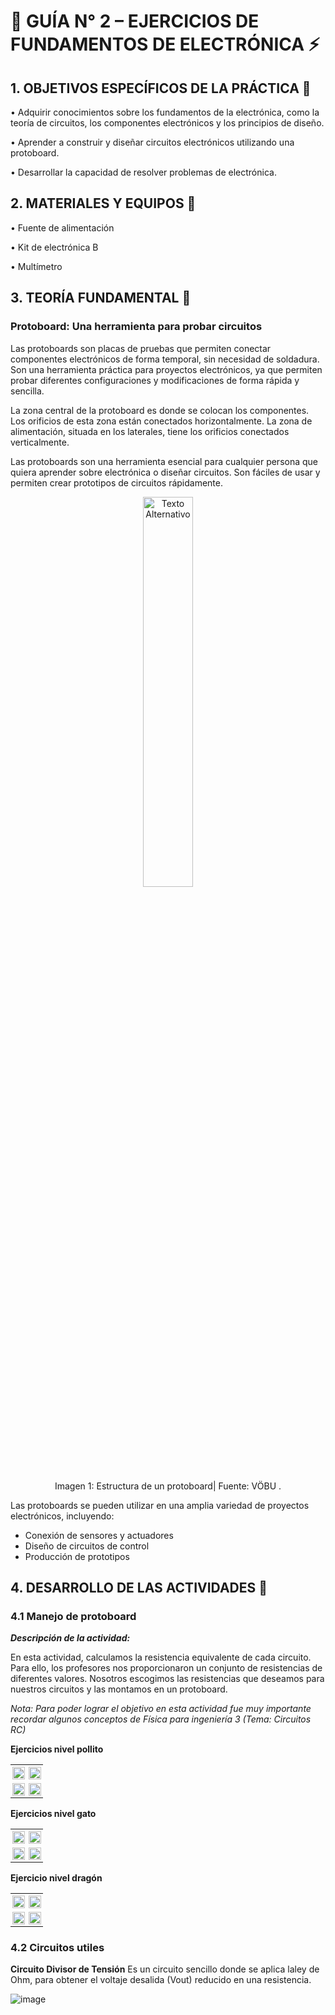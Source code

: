# **🔌 GUÍA N° 2 – EJERCICIOS DE FUNDAMENTOS DE ELECTRÓNICA ⚡** 

##  **1.	OBJETIVOS ESPECÍFICOS DE LA PRÁCTICA 🔎**

•	Adquirir conocimientos sobre los fundamentos de la electrónica, como la teoría de circuitos, los componentes electrónicos y los principios de diseño.

•	Aprender a construir y diseñar circuitos electrónicos utilizando una protoboard.

•	Desarrollar la capacidad de resolver problemas de electrónica.

##  **2.	MATERIALES Y EQUIPOS 🔎**

•	Fuente de alimentación 

•	Kit de electrónica B

•	Multímetro

##  **3.  TEORÍA FUNDAMENTAL 🔎**

### **Protoboard: Una herramienta para probar circuitos**

Las protoboards son placas de pruebas que permiten conectar componentes electrónicos de forma temporal, sin necesidad de soldadura. Son una herramienta práctica para proyectos electrónicos, ya que permiten probar diferentes configuraciones y modificaciones de forma rápida y sencilla.

La zona central de la protoboard es donde se colocan los componentes. Los orificios de esta zona están conectados horizontalmente. La zona de alimentación, situada en los laterales, tiene los orificios conectados verticalmente.

Las protoboards son una herramienta esencial para cualquier persona que quiera aprender sobre electrónica o diseñar circuitos. Son fáciles de usar y permiten crear prototipos de circuitos rápidamente.

<p align="center">
  <img src="https://github.com/JefHuiza/Fundamentos-de-Dise-o/assets/156036185/4d5872be-7cfb-4223-9e61-2d1ce4164d07)" alt="Texto Alternativo" width="40%">
</p>
<div align="center">Imagen 1: Estructura de un protoboard| Fuente: VÖBU .</div>
</p>

Las protoboards se pueden utilizar en una amplia variedad de proyectos electrónicos, incluyendo:

- Conexión de sensores y actuadores
- Diseño de circuitos de control
- Producción de prototipos

##  **4.	DESARROLLO DE LAS ACTIVIDADES 🔎**

### **4.1 Manejo de protoboard**

_**Descripción de la actividad:**_

En esta actividad, calculamos la resistencia equivalente de cada circuito. Para ello, los profesores nos proporcionaron un conjunto de resistencias de diferentes valores. Nosotros escogimos las resistencias que deseamos para nuestros circuitos y las montamos en un protoboard.

_Nota: Para poder lograr el objetivo en esta actividad fue muy importante recordar algunos conceptos de Física para ingeniería 3 (Tema: Circuitos RC)_

**Ejercicios nivel  pollito**
<table style="width: 100%;">
    <tr>
        <td style="border: 0px solid #ddd; padding: 3px; text-align: center;">
            <img src="https://github.com/JefHuiza/Fundamentos-de-Dise-o/assets/151795724/69233155-bf59-40df-92bc-dd6744bd4475" alt="" style="width: 100%; display: block; margin: auto;">
        </td>
        <td style="border: 0px solid #ddd; padding: 3px; text-align: center;">
            <img src="https://github.com/JefHuiza/Fundamentos-de-Dise-o/assets/151795724/8a40fbee-8d32-411a-9c46-b93ad34d61af" alt="" style="width: 100%; display: block; margin: auto;">
        </td>
    </tr>
    <tr>
        <td style="border: 0px solid #ddd; padding: 3px; text-align: center;">
            <img src="https://github.com/JefHuiza/Fundamentos-de-Dise-o/assets/151795724/69233155-bf59-40df-92bc-dd6744bd4475" alt="" style="width: 100%; display: block; margin: auto;">
        </td>
        <td style="border: 0px solid #ddd; padding: 3px; text-align: center;">
            <img src="https://github.com/JefHuiza/Fundamentos-de-Dise-o/assets/151795724/074230a5-7caa-4ce4-b332-56d100c29145" alt="" style="width: 100%; display: block; margin: auto;">
        </td>
    </tr>
</table>

**Ejercicios nivel  gato**
<table style="width: 100%;">
    <tr>
        <td style="border: 0px solid #ddd; padding: 3px; text-align: center;">
            <img src="https://github.com/JefHuiza/Fundamentos-de-Dise-o/assets/156036185/74bc674b-dbe9-484f-810b-7f77900cc181" alt="" style="width: 100%; display: block; margin: auto;">
        </td>
        <td style="border: 0px solid #ddd; padding: 3px; text-align: center;">
            <img src="https://github.com/JefHuiza/Fundamentos-de-Dise-o/assets/151795724/2e989a4b-50b1-40e6-bd10-c8e90caa5fc0" alt="" style="width: 100%; display: block; margin: auto;">
        </td>
    </tr>
    <tr>
        <td style="border: 0px solid #ddd; padding: 3px; text-align: center;">
            <img src="https://github.com/JefHuiza/Fundamentos-de-Dise-o/assets/156036185/74bc674b-dbe9-484f-810b-7f77900cc181" alt="" style="width: 100%; display: block; margin: auto;">
        </td>
        <td style="border: 0px solid #ddd; padding: 3px; text-align: center;">
            <img src="https://github.com/JefHuiza/Fundamentos-de-Dise-o/assets/151795724/958f6794-3c6e-4d76-93f3-517d72d89472" alt="" style="width: 100%; display: block; margin: auto;">
        </td>
    </tr>
</table>

**Ejercicio nivel dragón**
<table style="width: 100%;">
    <tr>
        <td style="border: 0px solid #ddd; padding: 3px; text-align: center;">
            <img src="https://github.com/JefHuiza/Fundamentos-de-Dise-o/assets/156036185/341a7c33-216a-4c88-9fea-282236c6ff90" alt="" style="width: 100%; display: block; margin: auto;">
        </td>
        <td style="border: 0px solid #ddd; padding: 3px; text-align: center;">
            <img src="https://github.com/JefHuiza/Fundamentos-de-Dise-o/assets/156036185/74bc674b-dbe9-484f-810b-7f77900cc181" alt="" style="width: 100%; display: block; margin: auto;">
        </td>
    </tr>
    <tr>
        <td style="border: 0px solid #ddd; padding: 3px; text-align: center;">
            <img src="https://github.com/JefHuiza/Fundamentos-de-Dise-o/assets/156036185/74bc674b-dbe9-484f-810b-7f77900cc181" alt="" style="width: 100%; display: block; margin: auto;">
        </td>
        <td style="border: 0px solid #ddd; padding: 3px; text-align: center;">
            <img src="https://github.com/JefHuiza/Fundamentos-de-Dise-o/assets/156036185/74bc674b-dbe9-484f-810b-7f77900cc181" alt="" style="width: 100%; display: block; margin: auto;">
        </td>
    </tr>
</table>


### **4.2 Circuitos utiles**

**Circuito Divisor de Tensión**
Es un circuito sencillo donde se aplica laley de Ohm, para obtener el voltaje desalida (Vout) reducido en una resistencia.

   ![image](https://github.com/JefHuiza/Fundamentos-de-Dise-o/assets/156036185/bd81ec10-98cc-4664-a9f1-f86c60b09e1e)






